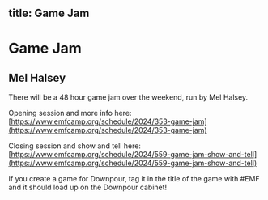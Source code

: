 title: Game Jam
---
# Game Jam
##  Mel Halsey

There will be a 48 hour game jam over the weekend, run by Mel Halsey. 

Opening session and more info here: [https://www.emfcamp.org/schedule/2024/353-game-jam](https://www.emfcamp.org/schedule/2024/353-game-jam)

Closing session and show and tell here: [https://www.emfcamp.org/schedule/2024/559-game-jam-show-and-tell](https://www.emfcamp.org/schedule/2024/559-game-jam-show-and-tell)

If you create a game for Downpour, tag it in the title of the game with #EMF and it should load up on the Downpour cabinet!